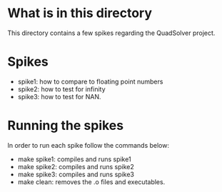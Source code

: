 # What is in this directory

This directory contains a few spikes regarding the QuadSolver project.

# Spikes
- spike1: how to compare to floating point numbers
- spike2: how to test for infinity
- spike3: how to test for NAN.

# Running the spikes 
In order to run each spike follow the commands below:
- make spike1: compiles and runs spike1
- make spike2: compiles and runs spike2
- make spike3: compiles and runs spike3
- make clean: removes the .o files and executables.